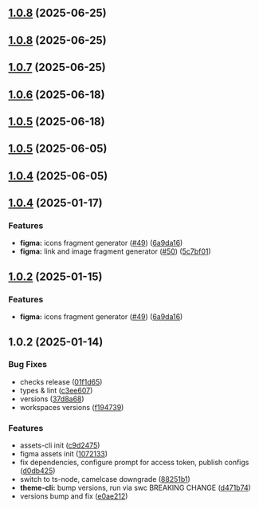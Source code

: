 

## [1.0.8](https://github.com/atls/figma/compare/@atls/figma-assets@1.0.8...@atls/figma-assets@1.0.8) (2025-06-25)






## [1.0.8](https://github.com/atls/figma/compare/@atls/figma-assets@1.0.7...@atls/figma-assets@1.0.8) (2025-06-25)






## [1.0.7](https://github.com/atls/figma/compare/@atls/figma-assets@1.0.6...@atls/figma-assets@1.0.7) (2025-06-25)






## [1.0.6](https://github.com/atls/figma/compare/@atls/figma-assets@1.0.6...@atls/figma-assets@1.0.6) (2025-06-18)






## [1.0.5](https://github.com/atls/figma/compare/@atls/figma-assets@1.0.5...@atls/figma-assets@1.0.5) (2025-06-18)






## [1.0.5](https://github.com/atls/figma/compare/@atls/figma-assets@1.0.4...@atls/figma-assets@1.0.5) (2025-06-05)






## [1.0.4](https://github.com/atls/figma/compare/@atls/figma-assets@1.0.4...@atls/figma-assets@1.0.4) (2025-06-05)






## [1.0.4](https://github.com/atls/figma/compare/@atls/figma-assets@1.0.2...@atls/figma-assets@1.0.4) (2025-01-17)


### Features


* **figma:** icons fragment generator ([#49](https://github.com/atls/figma/issues/49)) ([6a9da16](https://github.com/atls/figma/commit/6a9da16b8312ff8a5ea2cb2d46f506f8927b0e3c))
* **figma:** link and image fragment generator ([#50](https://github.com/atls/figma/issues/50)) ([5c7bf01](https://github.com/atls/figma/commit/5c7bf013046f44d038a763f9ee2d8ad263c2a69f))



## [1.0.2](https://github.com/atls/figma/compare/@atls/figma-assets@1.0.2...@atls/figma-assets@1.0.2) (2025-01-15)

### Features

- **figma:** icons fragment generator ([#49](https://github.com/atls/figma/issues/49)) ([6a9da16](https://github.com/atls/figma/commit/6a9da16b8312ff8a5ea2cb2d46f506f8927b0e3c))

## 1.0.2 (2025-01-14)

### Bug Fixes

- checks release ([01f1d65](https://github.com/atls/figma/commit/01f1d6554c5656ffb66fbe16cb4bd09275d6eed6))
- types & lint ([c3ee607](https://github.com/atls/figma/commit/c3ee607aab083d1560bda7dfc4c3cc524c72bd29))
- versions ([37d8a68](https://github.com/atls/figma/commit/37d8a6811e78333dd0d338bb53edf99e9d7ef280))
- workspaces versions ([f194739](https://github.com/atls/figma/commit/f1947396015b90ce5dbb913549f9ff6bb13059b8))

### Features

- assets-cli init ([c9d2475](https://github.com/atls/figma/commit/c9d24759ce4dac515d61ede039adea9af32a749d))
- figma assets init ([1072133](https://github.com/atls/figma/commit/10721337830e84b7a9546332430949769d34b185))
- fix dependencies, configure prompt for access token, publish configs ([d0db425](https://github.com/atls/figma/commit/d0db42522e5a90b1da9a81afd633ea1cd59002fa))
- switch to ts-node, camelcase downgrade ([88251b1](https://github.com/atls/figma/commit/88251b1656f9d21b72a54f797e17a3649d87b540))
- **theme-cli:** bump versions, run via swc BREAKING CHANGE ([d471b74](https://github.com/atls/figma/commit/d471b74484839bb96dc4002a327cbad51af58171))
- versions bump and fix ([e0ae212](https://github.com/atls/figma/commit/e0ae2123cfe154812d7050e93e2fb150e1a3c331))
